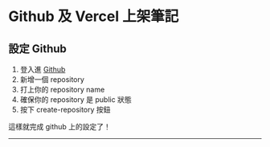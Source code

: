 # Github 及 Vercel 上架筆記

## 設定 Github

1. 登入進 [Github](https://github.com/)
2. 新增一個 repository
[](/images/20220310-note/new-repository.png)
3. 打上你的 repository name
4. 確保你的 repository 是 public 狀態
[](/images/20220310-note/create-repository.png)
5. 按下 create-repository 按鈕
[](/images/20220310-note/press-create.png)

這樣就完成 github 上的設定了！

---
